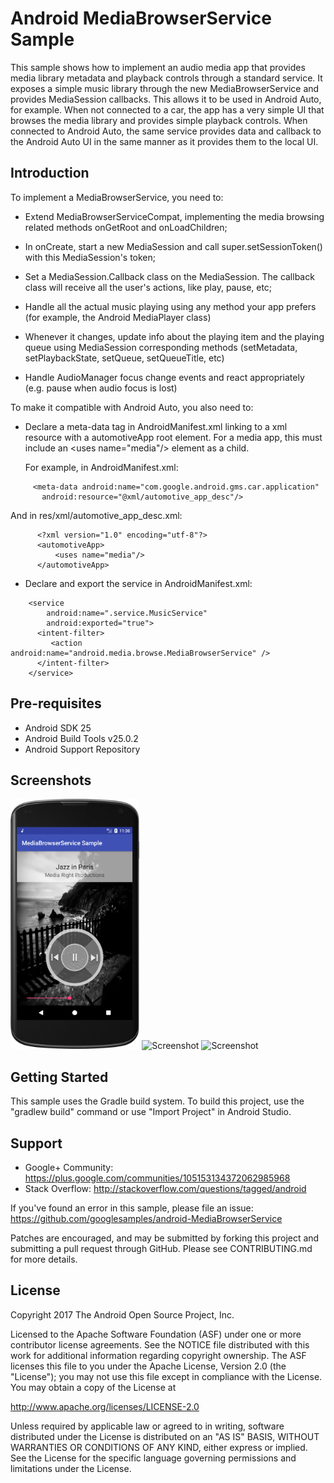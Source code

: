
Android MediaBrowserService Sample
===================================

This sample shows how to implement an audio media app that provides
media library metadata and playback controls through a standard
service. It exposes a simple music library through the new
MediaBrowserService and provides MediaSession callbacks. This allows
it to be used in Android Auto, for example.
When not connected to a car, the app has a very simple UI that browses
the media library and provides simple playback controls. When
connected to Android Auto, the same service provides data and callback
to the Android Auto UI in the same manner as it provides them to the
local UI.

Introduction
------------

To implement a MediaBrowserService, you need to:

- Extend MediaBrowserServiceCompat, implementing the media
  browsing related methods onGetRoot and onLoadChildren;

- In onCreate, start a new MediaSession and call super.setSessionToken() with
  this MediaSession's token;

- Set a MediaSession.Callback class on the MediaSession. The callback class
  will receive all the user's actions, like play, pause, etc;

- Handle all the actual music playing using any method your app prefers
  (for example, the Android MediaPlayer class)

- Whenever it changes, update info about the playing item and the playing
  queue using MediaSession corresponding methods (setMetadata,
  setPlaybackState, setQueue, setQueueTitle, etc)

- Handle AudioManager focus change events and react appropriately
  (e.g. pause when audio focus is lost)


To make it compatible with Android Auto, you also need to:

- Declare a meta-data tag in AndroidManifest.xml linking to a xml resource
  with a automotiveApp root element. For a media app, this must include
  an &lt;uses name="media"/&gt; element as a child.

  For example, in AndroidManifest.xml:
```
     <meta-data android:name="com.google.android.gms.car.application"
       android:resource="@xml/automotive_app_desc"/>
```

  And in res/xml/automotive\_app\_desc.xml:
```
      <?xml version="1.0" encoding="utf-8"?>
      <automotiveApp>
          <uses name="media"/>
      </automotiveApp>
```

- Declare and export the service in AndroidManifest.xml:
```
    <service
        android:name=".service.MusicService"
        android:exported="true">
      <intent-filter>
         <action android:name="android.media.browse.MediaBrowserService" />
      </intent-filter>
    </service>
```

Pre-requisites
--------------

- Android SDK 25
- Android Build Tools v25.0.2
- Android Support Repository

Screenshots
-------------

<img src="screenshots/1-main.png" height="400" alt="Screenshot"/> <img src="screenshots/2-music-play.png" height="400" alt="Screenshot"/> <img src="screenshots/3-music-notification.png" height="400" alt="Screenshot"/> 

Getting Started
---------------

This sample uses the Gradle build system. To build this project, use the
"gradlew build" command or use "Import Project" in Android Studio.

Support
-------

- Google+ Community: https://plus.google.com/communities/105153134372062985968
- Stack Overflow: http://stackoverflow.com/questions/tagged/android

If you've found an error in this sample, please file an issue:
https://github.com/googlesamples/android-MediaBrowserService

Patches are encouraged, and may be submitted by forking this project and
submitting a pull request through GitHub. Please see CONTRIBUTING.md for more details.

License
-------

Copyright 2017 The Android Open Source Project, Inc.

Licensed to the Apache Software Foundation (ASF) under one or more contributor
license agreements.  See the NOTICE file distributed with this work for
additional information regarding copyright ownership.  The ASF licenses this
file to you under the Apache License, Version 2.0 (the "License"); you may not
use this file except in compliance with the License.  You may obtain a copy of
the License at

http://www.apache.org/licenses/LICENSE-2.0

Unless required by applicable law or agreed to in writing, software
distributed under the License is distributed on an "AS IS" BASIS, WITHOUT
WARRANTIES OR CONDITIONS OF ANY KIND, either express or implied.  See the
License for the specific language governing permissions and limitations under
the License.
